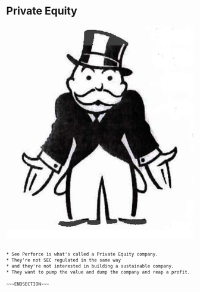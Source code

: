 <!SLIDE >
# Private Equity

![monopoly man](/_images/monopoly_man.jpg)

~~~SECTION:notes~~~

* See Perforce is what's called a Private Equity company.
* They're not SEC regulated in the same way
* and they're not interested in building a sustainable company.
* They want to pump the value and dump the company and reap a profit.

~~~ENDSECTION~~~
